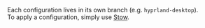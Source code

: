 Each configuration lives in its own branch (e.g. `hyprland-desktop`).  
To apply a configuration, simply use [Stow](https://www.gnu.org/software/stow/).
